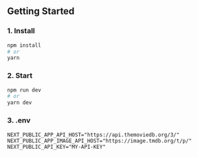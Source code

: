 ## Getting Started

### 1. Install

```bash
npm install
# or
yarn
```

### 2. Start

```bash
npm run dev
# or
yarn dev
```

### 3. .env
```env
NEXT_PUBLIC_APP_API_HOST="https://api.themoviedb.org/3/"
NEXT_PUBLIC_APP_IMAGE_API_HOST="https://image.tmdb.org/t/p/"
NEXT_PUBLIC_API_KEY="MY-API-KEY"
```